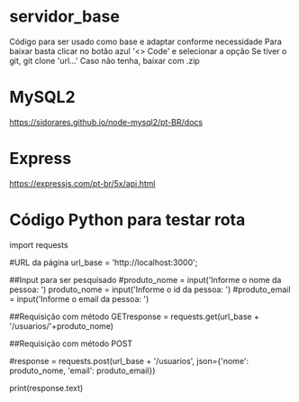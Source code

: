 # servidor_base
Código para ser usado como base e adaptar conforme necessidade
Para baixar basta clicar no botão azul '<> Code' e selecionar a opção
Se tiver o git, git clone 'url...'
Caso não tenha, baixar com .zip



# MySQL2
https://sidorares.github.io/node-mysql2/pt-BR/docs

# Express
https://expressjs.com/pt-br/5x/api.html

# Código Python para testar rota

import requests

#URL da página
url_base = 'http://localhost:3000';

##Input para ser pesquisado
#produto_nome = input('Informe o nome da pessoa: ')
produto_nome = input('Informe o id da pessoa: ')
#produto_email = input('Informe o email da pessoa: ')

##Requisição com método GETresponse = requests.get(url_base + '/usuarios/'+produto_nome)

##Requisição com método POST

#response = requests.post(url_base + '/usuarios', json={'nome': produto_nome, 'email': produto_email})


print(response.text)